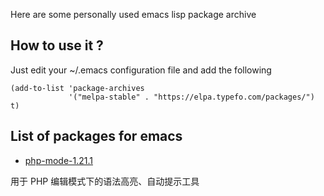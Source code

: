 Here are some personally used emacs lisp package archive

## How to use it ?

Just edit your ~/.emacs configuration file and add the following

    (add-to-list 'package-archives
                 '("melpa-stable" . "https://elpa.typefo.com/packages/") t)

## List of packages for emacs

- [php-mode-1.21.1](/packages/php-mode-1.21.1.tar)

用于 PHP 编辑模式下的语法高亮、自动提示工具

